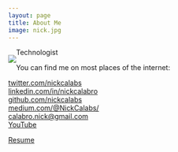 ```yaml
---
layout: page
title: About Me
image: nick.jpg
---
```


<p style="float:left;"><img class="about-image" src="/img/{{ page.image }}"></p>

Technologist

You can find me on most places of the internet:

[twitter.com/nickcalabs](http://twitter.com/nickcalabs)<br>
[linkedin.com/in/nickcalabro](http://linkedin.com/in/nickcalabro)<br>
[github.com/nickcalabs](http://github.com/nickcalabs)<br>
[medium.com/@NickCalabs/](https://medium.com/@NickCalabs)<br>
[calabro.nick@gmail.com](mailto:calabro.nick@gmail.com)<br>
[YouTube](https://www.youtube.com/channel/UCoxCY3F1S5PgFF_XaAKfUHw)

[Resume](/resume.pdf)

<div id="widget" style=" display: inline-block; overflow: hidden; height: auto; min-width: 100px; text-align: center; line-height: normal; white-space: nowrap; vertical-align: middle; float: right;">                
	<a target="_blank" href="http://m.me/nickcalabs" style="margin-top: 5px; display: inline-block; width: 150px; height: 150px; background: url('img/messenger.png') no-repeat; background-size: 150px 150px;"></a>
	<a target="_blank" href="https://www.snapchat.com/add/nickcalabs" style="margin-top: 5px; display: inline-block; width: 150px; height: 150px; background: url('img/snap.png') no-repeat; background-size: 150px 150px;"></a>
	<a target="_blank" href="https://www.twitter.com/nickcalabs" style="margin-top: 5px; display: inline-block; width: 100px; height: 100px; background: url('img/twitter.JPG') no-repeat; background-size: 100px 100px;"></a>


</div>